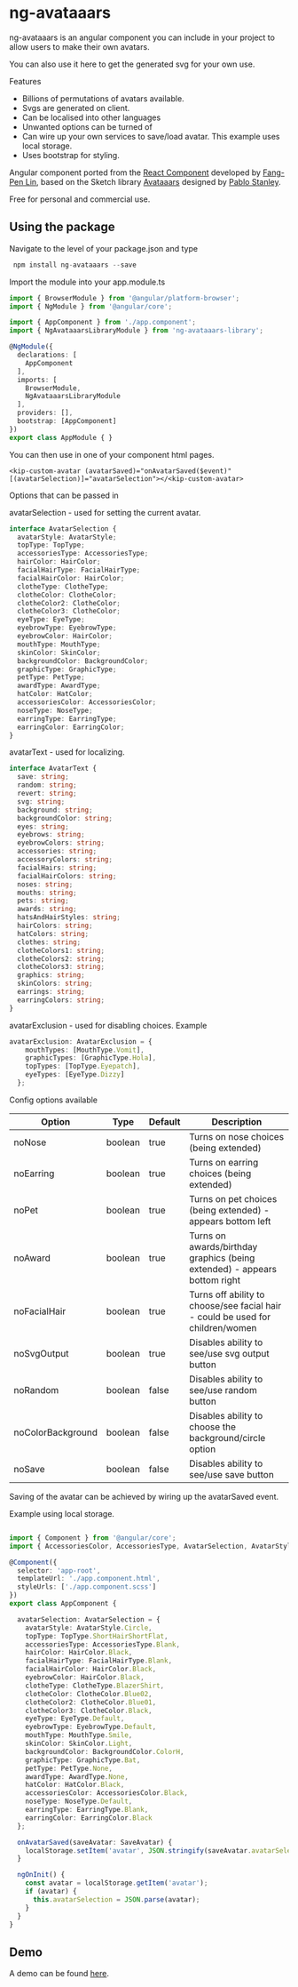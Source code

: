 # ng-avataaars

ng-avataaars is an angular component you can include in your project to allow users to make their own avatars.

You can also use it here to get the generated svg for your own use.

Features        
  * Billions of permutations of avatars available.
  * Svgs are generated on client.
  * Can be localised into other languages
  * Unwanted options can be turned of
  * Can wire up your own services to save/load avatar. This example uses local storage.
  * Uses bootstrap for styling.

Angular component ported from the [React Component](https://github.com/fangpenlin/avataaars) developed by [Fang-Pen Lin](https://twitter.com/fangpenlin), based on the Sketch library [Avataaars](https://avataaars.com/) designed by [Pablo Stanley](https://twitter.com/pablostanley).

Free for personal and commercial use.

## Using the package

Navigate to the level of your package.json and type

```typescript
 npm install ng-avataaars --save
```

Import the module into your app.module.ts

```typescript
import { BrowserModule } from '@angular/platform-browser';
import { NgModule } from '@angular/core';

import { AppComponent } from './app.component';
import { NgAvataaarsLibraryModule } from 'ng-avataaars-library';

@NgModule({
  declarations: [
    AppComponent
  ],
  imports: [
    BrowserModule,
    NgAvataaarsLibraryModule
  ],
  providers: [],
  bootstrap: [AppComponent]
})
export class AppModule { }
```

You can then use in one of your component html pages.

```
<kip-custom-avatar (avatarSaved)="onAvatarSaved($event)" [(avatarSelection)]="avatarSelection"></<kip-custom-avatar>
```

Options that can be passed in

avatarSelection - used for setting the current avatar.

```typescript
interface AvatarSelection {
  avatarStyle: AvatarStyle;
  topType: TopType;
  accessoriesType: AccessoriesType;
  hairColor: HairColor;
  facialHairType: FacialHairType;
  facialHairColor: HairColor;
  clotheType: ClotheType;
  clotheColor: ClotheColor;
  clotheColor2: ClotheColor;
  clotheColor3: ClotheColor;
  eyeType: EyeType;
  eyebrowType: EyebrowType;
  eyebrowColor: HairColor;
  mouthType: MouthType;
  skinColor: SkinColor;
  backgroundColor: BackgroundColor;
  graphicType: GraphicType;
  petType: PetType;
  awardType: AwardType;
  hatColor: HatColor;
  accessoriesColor: AccessoriesColor;
  noseType: NoseType;
  earringType: EarringType;
  earringColor: EarringColor;
}
```

avatarText - used for localizing.

```typescript
interface AvatarText {
  save: string;
  random: string;
  revert: string;
  svg: string;
  background: string;
  backgroundColor: string;
  eyes: string;
  eyebrows: string;
  eyebrowColors: string;
  accessories: string;
  accessoryColors: string;
  facialHairs: string;
  facialHairColors: string;
  noses: string;
  mouths: string;
  pets: string;
  awards: string;
  hatsAndHairStyles: string;
  hairColors: string;
  hatColors: string;
  clothes: string;
  clotheColors1: string;
  clotheColors2: string;
  clotheColors3: string;
  graphics: string;
  skinColors: string;
  earrings: string;
  earringColors: string;
}
```
avatarExclusion - used for disabling choices. Example

```typescript
avatarExclusion: AvatarExclusion = {
    mouthTypes: [MouthType.Vomit],
    graphicTypes: [GraphicType.Hola],
    topTypes: [TopType.Eyepatch],
    eyeTypes: [EyeType.Dizzy]
  };
```

Config options available

| Option | Type | Default | Description |
| --- | --- | --- | --- |
| noNose | boolean | true | Turns on nose choices (being extended) |
| noEarring | boolean | true | Turns on earring choices (being extended) |
| noPet | boolean | true | Turns on pet choices (being extended) - appears bottom left |
| noAward | boolean | true | Turns on awards/birthday graphics (being extended) - appears bottom right |
| noFacialHair | boolean | true | Turns off ability to choose/see facial hair - could be used for children/women |
| noSvgOutput | boolean | true | Disables ability to see/use svg output button |
| noRandom | boolean | false | Disables ability to see/use random button |
| noColorBackground | boolean | false | Disables ability to choose the background/circle option |
| noSave | boolean | false | Disables ability to see/use save button |

Saving of the avatar can be achieved by wiring up the avatarSaved event.

Example using local storage.

```typescript

import { Component } from '@angular/core';
import { AccessoriesColor, AccessoriesType, AvatarSelection, AvatarStyle, AwardType, BackgroundColor, ClotheColor, ClotheType, EarringColor, EarringType, EyebrowType, EyeType, FacialHairType, GraphicType, HairColor, HatColor, MouthType, NoseType, PetType, SaveAvatar, SkinColor, TopType } from 'ng-avataaars-library';

@Component({
  selector: 'app-root',
  templateUrl: './app.component.html',
  styleUrls: ['./app.component.scss']
})
export class AppComponent {

  avatarSelection: AvatarSelection = {
    avatarStyle: AvatarStyle.Circle,
    topType: TopType.ShortHairShortFlat,
    accessoriesType: AccessoriesType.Blank,
    hairColor: HairColor.Black,
    facialHairType: FacialHairType.Blank,
    facialHairColor: HairColor.Black,
    eyebrowColor: HairColor.Black,
    clotheType: ClotheType.BlazerShirt,
    clotheColor: ClotheColor.Blue02,
    clotheColor2: ClotheColor.Blue01,
    clotheColor3: ClotheColor.Black,
    eyeType: EyeType.Default,
    eyebrowType: EyebrowType.Default,
    mouthType: MouthType.Smile,
    skinColor: SkinColor.Light,
    backgroundColor: BackgroundColor.ColorH,
    graphicType: GraphicType.Bat,
    petType: PetType.None,
    awardType: AwardType.None,
    hatColor: HatColor.Black,
    accessoriesColor: AccessoriesColor.Black,
    noseType: NoseType.Default,
    earringType: EarringType.Blank,
    earringColor: EarringColor.Black
  };

  onAvatarSaved(saveAvatar: SaveAvatar) {
    localStorage.setItem('avatar', JSON.stringify(saveAvatar.avatarSelection));
  }

  ngOnInit() {
    const avatar = localStorage.getItem('avatar');
    if (avatar) {
      this.avatarSelection = JSON.parse(avatar);
    }
  }
}
```

## Demo

A demo can be found [here](https://stonecourier.github.io/ng_avataaars/). 

